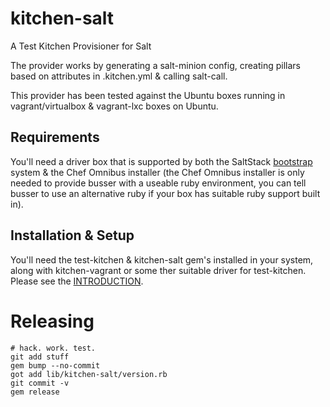 # kitchen-salt
A Test Kitchen Provisioner for Salt

The provider works by generating a salt-minion config, creating pillars based on attributes in .kitchen.yml & calling salt-call.

This provider has been tested against the Ubuntu boxes running in vagrant/virtualbox & vagrant-lxc boxes on Ubuntu.

## Requirements
You'll need a driver box that is supported by both the SaltStack [bootstrap](https://github.com/saltstack/salt-bootstrap) system & the Chef Omnibus installer (the Chef Omnibus installer is only needed to provide busser with a useable ruby environment, you can tell busser to use an alternative ruby if your box has suitable ruby support built in).


## Installation & Setup
You'll need the test-kitchen & kitchen-salt gem's installed in your system, along with kitchen-vagrant or some ther suitable driver for test-kitchen.  Please see the [INTRODUCTION](https://github.com/simonmcc/kitchen-salt/blob/master/INTRODUCTION.md).

# Releasing

    # hack. work. test.
    git add stuff
    gem bump --no-commit
    got add lib/kitchen-salt/version.rb
    git commit -v
    gem release


